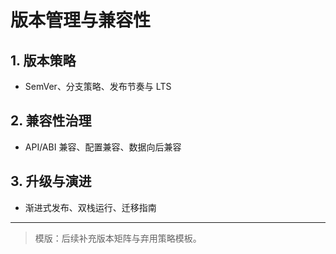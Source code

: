 ﻿# 版本管理与兼容性

## 1. 版本策略

- SemVer、分支策略、发布节奏与 LTS

## 2. 兼容性治理

- API/ABI 兼容、配置兼容、数据向后兼容

## 3. 升级与演进

- 渐进式发布、双栈运行、迁移指南

---

> 模版：后续补充版本矩阵与弃用策略模板。
